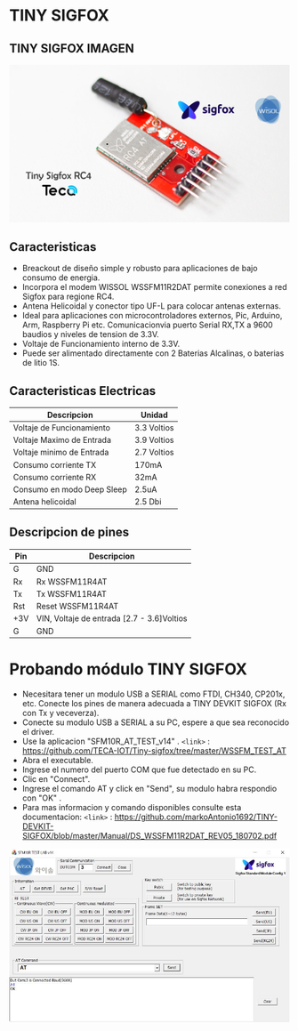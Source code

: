 # TINY SIGFOX

## TINY SIGFOX IMAGEN

![](https://github.com/TECA-IOT/Tiny-sigfox/blob/master/imagenes/TinySigfox.png)


## Caracteristicas

- Breackout de diseño simple y robusto para aplicaciones de bajo consumo de energia. 
- Incorpora el modem WISSOL WSSFM11R2DAT permite conexiones a red Sigfox para regione RC4.
- Antena Helicoidal y conector tipo UF-L para colocar antenas externas.
- Ideal para aplicaciones con microcontroladores externos, Pic, Arduino, Arm, Raspberry Pi etc. Comunicacionvia  puerto Serial RX,TX a 9600 baudios y niveles de tension de 3.3V.
- Voltaje de Funcionamiento interno de 3.3V.
- Puede ser alimentado directamente con 2 Baterias Alcalinas, o baterias de litio 1S.

## Caracteristicas Electricas

| Descripcion| Unidad                    |
| ------------- | ------------------------------ |
| Voltaje de Funcionamiento  |  3.3 Voltios    |  
| Voltaje  Maximo de Entrada  |  3.9 Voltios    | 
| Voltaje minimo de Entrada   | 2.7 Voltios     |
| Consumo corriente TX | 170mA      |
| Consumo corriente RX   | 32mA     |
| Consumo en modo Deep Sleep   | 2.5uA     |
|  Antena helicoidal   | 2.5 Dbi     |

## Descripcion de pines

| Pin| Descripcion                    |
| ------------- | ------------------------------ |
| G |  GND    |  
| Rx  |  Rx WSSFM11R4AT    | 
| Tx   |  Tx WSSFM11R4AT     |
| Rst   | Reset WSSFM11R4AT    |
| +3V   | VIN, Voltaje de entrada [2.7 - 3.6]Voltios    |
| G   | GND     |



# Probando módulo TINY  SIGFOX

- Necesitara tener un modulo USB a SERIAL como FTDI, CH340, CP201x, etc. Conecte los pines de manera adecuada a TINY DEVKIT SIGFOX (Rx con Tx y veceverza).
- Conecte su modulo USB a SERIAL a su PC, espere a que sea reconocido el driver.
- Use la aplicacion "SFM10R_AT_TEST_v14" .
`<link>` : <https://github.com/TECA-IOT/Tiny-sigfox/tree/master/WSSFM_TEST_AT>
- Abra el executable.
- Ingrese el numero del puerto COM que fue detectado en su PC.
- Clic en "Connect".
- Ingrese el comando AT y click en "Send", su modulo habra respondio con "OK" .
- Para mas informacion y comando disponibles consulte esta documentacion:
`<link>` : <https://github.com/markoAntonio1692/TINY-DEVKIT-SIGFOX/blob/master/Manual/DS_WSSFM11R2DAT_REV05_180702.pdf>


![](https://github.com/markoAntonio1692/TINY-DEVKIT-SIGFOX/blob/master/imagenes/test.JPG)

